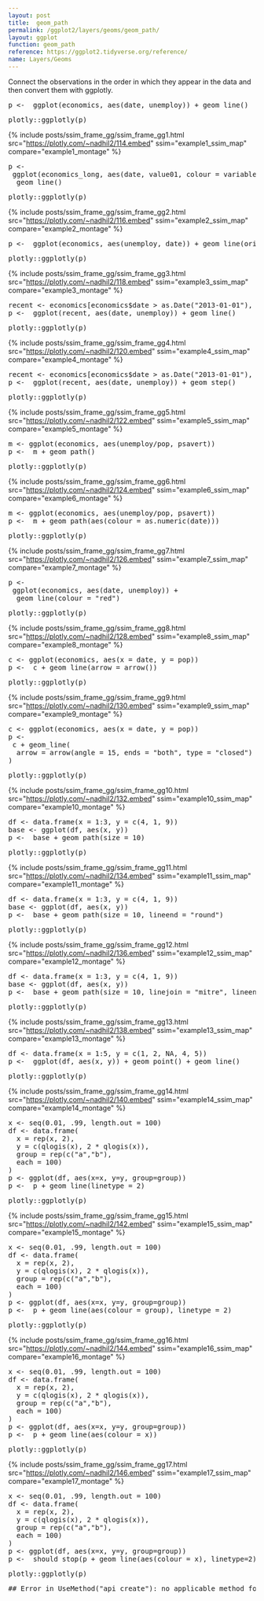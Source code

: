 ```yaml
---
layout: post
title:  geom_path
permalink: /ggplot2/layers/geoms/geom_path/
layout: ggplot
function: geom_path
reference: https://ggplot2.tidyverse.org/reference/
name: Layers/Geoms
---
```


Connect the observations in the order in which they appear in the data and then convert them with ggplotly.


<pre class="mcode">
p <-  ggplot(economics, aes(date, unemploy)) + geom_line()
</pre>


<pre class="mcode">
plotly::ggplotly(p)
</pre>

{% include posts/ssim_frame_gg/ssim_frame_gg1.html src="https://plotly.com/~nadhil2/114.embed" ssim="example1_ssim_map" compare="example1_montage" %}






<pre class="mcode">
p <-    
 ggplot(economics_long, aes(date, value01, colour = variable)) +
  geom_line()
</pre>


<pre class="mcode">
plotly::ggplotly(p)
</pre>
{% include posts/ssim_frame_gg/ssim_frame_gg2.html src="https://plotly.com/~nadhil2/116.embed" ssim="example2_ssim_map" compare="example2_montage" %}



<pre class="mcode">
p <-  ggplot(economics, aes(unemploy, date)) + geom_line(orientation = "y")
</pre>


<pre class="mcode">
plotly::ggplotly(p)
</pre>

{% include posts/ssim_frame_gg/ssim_frame_gg3.html src="https://plotly.com/~nadhil2/118.embed" ssim="example3_ssim_map" compare="example3_montage" %}






<pre class="mcode">
recent <- economics[economics$date > as.Date("2013-01-01"), ]
p <-  ggplot(recent, aes(date, unemploy)) + geom_line()
</pre>


<pre class="mcode">
plotly::ggplotly(p)
</pre>

{% include posts/ssim_frame_gg/ssim_frame_gg4.html src="https://plotly.com/~nadhil2/120.embed" ssim="example4_ssim_map" compare="example4_montage" %}





<pre class="mcode">
recent <- economics[economics$date > as.Date("2013-01-01"), ]
p <-  ggplot(recent, aes(date, unemploy)) + geom_step()
</pre>


<pre class="mcode">
plotly::ggplotly(p)
</pre>

{% include posts/ssim_frame_gg/ssim_frame_gg5.html src="https://plotly.com/~nadhil2/122.embed" ssim="example5_ssim_map" compare="example5_montage" %}





<pre class="mcode">
m <- ggplot(economics, aes(unemploy/pop, psavert))
p <-  m + geom_path()
</pre>


<pre class="mcode">
plotly::ggplotly(p)
</pre>

{% include posts/ssim_frame_gg/ssim_frame_gg6.html src="https://plotly.com/~nadhil2/124.embed" ssim="example6_ssim_map" compare="example6_montage" %}






<pre class="mcode">
m <- ggplot(economics, aes(unemploy/pop, psavert))
p <-  m + geom_path(aes(colour = as.numeric(date)))
</pre>


<pre class="mcode">
plotly::ggplotly(p)
</pre>

{% include posts/ssim_frame_gg/ssim_frame_gg7.html src="https://plotly.com/~nadhil2/126.embed" ssim="example7_ssim_map" compare="example7_montage" %}






<pre class="mcode">
p <-    
 ggplot(economics, aes(date, unemploy)) +
  geom_line(colour = "red")
</pre>


<pre class="mcode">
plotly::ggplotly(p)
</pre>

{% include posts/ssim_frame_gg/ssim_frame_gg8.html src="https://plotly.com/~nadhil2/128.embed" ssim="example8_ssim_map" compare="example8_montage" %}





<pre class="mcode">
c <- ggplot(economics, aes(x = date, y = pop))
p <-  c + geom_line(arrow = arrow())
</pre>


<pre class="mcode">
plotly::ggplotly(p)
</pre>

{% include posts/ssim_frame_gg/ssim_frame_gg9.html src="https://plotly.com/~nadhil2/130.embed" ssim="example9_ssim_map" compare="example9_montage" %}





<pre class="mcode">
c <- ggplot(economics, aes(x = date, y = pop))
p <-    
 c + geom_line(
  arrow = arrow(angle = 15, ends = "both", type = "closed")
)
</pre>


<pre class="mcode">
plotly::ggplotly(p)
</pre>

{% include posts/ssim_frame_gg/ssim_frame_gg10.html src="https://plotly.com/~nadhil2/132.embed" ssim="example10_ssim_map" compare="example10_montage" %}






<pre class="mcode">
df <- data.frame(x = 1:3, y = c(4, 1, 9))
base <- ggplot(df, aes(x, y))
p <-  base + geom_path(size = 10)
</pre>


<pre class="mcode">
plotly::ggplotly(p)
</pre>

{% include posts/ssim_frame_gg/ssim_frame_gg11.html src="https://plotly.com/~nadhil2/134.embed" ssim="example11_ssim_map" compare="example11_montage" %}





<pre class="mcode">
df <- data.frame(x = 1:3, y = c(4, 1, 9))
base <- ggplot(df, aes(x, y))
p <-  base + geom_path(size = 10, lineend = "round")
</pre>


<pre class="mcode">
plotly::ggplotly(p)
</pre>

{% include posts/ssim_frame_gg/ssim_frame_gg12.html src="https://plotly.com/~nadhil2/136.embed" ssim="example12_ssim_map" compare="example12_montage" %}





<pre class="mcode">
df <- data.frame(x = 1:3, y = c(4, 1, 9))
base <- ggplot(df, aes(x, y))
p <-  base + geom_path(size = 10, linejoin = "mitre", lineend = "butt")
</pre>


<pre class="mcode">
plotly::ggplotly(p)
</pre>

{% include posts/ssim_frame_gg/ssim_frame_gg13.html src="https://plotly.com/~nadhil2/138.embed" ssim="example13_ssim_map" compare="example13_montage" %}





<pre class="mcode">
df <- data.frame(x = 1:5, y = c(1, 2, NA, 4, 5))
p <-  ggplot(df, aes(x, y)) + geom_point() + geom_line()
</pre>


<pre class="mcode">
plotly::ggplotly(p)
</pre>

{% include posts/ssim_frame_gg/ssim_frame_gg14.html src="https://plotly.com/~nadhil2/140.embed" ssim="example14_ssim_map" compare="example14_montage" %}






<pre class="mcode">
x <- seq(0.01, .99, length.out = 100)
df <- data.frame(
  x = rep(x, 2),
  y = c(qlogis(x), 2 * qlogis(x)),
  group = rep(c("a","b"),
  each = 100)
)
p <- ggplot(df, aes(x=x, y=y, group=group))
p <-  p + geom_line(linetype = 2)
</pre>


<pre class="mcode">
plotly::ggplotly(p)
</pre>

{% include posts/ssim_frame_gg/ssim_frame_gg15.html src="https://plotly.com/~nadhil2/142.embed" ssim="example15_ssim_map" compare="example15_montage" %}




<pre class="mcode">
x <- seq(0.01, .99, length.out = 100)
df <- data.frame(
  x = rep(x, 2),
  y = c(qlogis(x), 2 * qlogis(x)),
  group = rep(c("a","b"),
  each = 100)
)
p <- ggplot(df, aes(x=x, y=y, group=group))
p <-  p + geom_line(aes(colour = group), linetype = 2)
</pre>


<pre class="mcode">
plotly::ggplotly(p)
</pre>

{% include posts/ssim_frame_gg/ssim_frame_gg16.html src="https://plotly.com/~nadhil2/144.embed" ssim="example16_ssim_map" compare="example16_montage" %}






<pre class="mcode">
x <- seq(0.01, .99, length.out = 100)
df <- data.frame(
  x = rep(x, 2),
  y = c(qlogis(x), 2 * qlogis(x)),
  group = rep(c("a","b"),
  each = 100)
)
p <- ggplot(df, aes(x=x, y=y, group=group))
p <-  p + geom_line(aes(colour = x))
</pre>


<pre class="mcode">
plotly::ggplotly(p)
</pre>

{% include posts/ssim_frame_gg/ssim_frame_gg17.html src="https://plotly.com/~nadhil2/146.embed" ssim="example17_ssim_map" compare="example17_montage" %}



<pre class="mcode">
x <- seq(0.01, .99, length.out = 100)
df <- data.frame(
  x = rep(x, 2),
  y = c(qlogis(x), 2 * qlogis(x)),
  group = rep(c("a","b"),
  each = 100)
)
p <- ggplot(df, aes(x=x, y=y, group=group))
p <-  should_stop(p + geom_line(aes(colour = x), linetype=2))
</pre>


<pre class="mcode">
plotly::ggplotly(p)
</pre>


<pre class="wcode">
## Error in UseMethod("api_create"): no applicable method for 'api_create' applied to an object of class "shiny.tag"
</pre>




